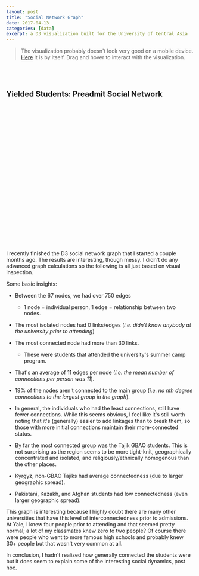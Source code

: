 ```yaml
---
layout: post
title: "Social Network Graph"
date: 2017-04-13
categories: [data]
excerpt: a D3 visualization built for the University of Central Asia
---
```

> The visualization probably doesn't look very good on a mobile device. [Here](../d3/net.html) it is by itself. Drag and hover to interact with the visualization.

<style>
.viz {
    font-size: 20px;
    padding-top:50px;
}
.links line {
stroke: #999;
stroke-opacity: 0.6;
}

.nodes circle {
stroke: #fff;
stroke-width: 1.5px;
}

text{
font-size: 10pt;
}
</style>

<h1 class="viz" >Yielded Students: Preadmit Social Network </h1>
<svg width="800" height="600"></svg>
<script src="../d3/d3.min.js"></script>
<script src="https://cdnjs.cloudflare.com/ajax/libs/d3-legend/2.24.0/d3-legend.min.js"></script>
<script src="https://raw.githubusercontent.com/susielu/d3-legend/master/d3-legend.min.js"></script>
<script>
var svg = d3.select("svg"),
width = +svg.attr("width"),
height = +svg.attr("height");

var color = d3.scaleOrdinal(d3.schemeCategory20);

var simulation = d3.forceSimulation()
.force("link", d3.forceLink().id(function(d) { return d.id; }))
.force("charge", d3.forceManyBody().distanceMax(150))
.force("center", d3.forceCenter(width / 2.5, height / 2));

var ordinal = d3.scaleOrdinal()
.domain(["Kyrgyz", "Tajik (GBAO)", "Tajik (non-GBAO)", "Kazakh", "Pakistani", "Afghan"])
.range([ "rgb(174, 199, 232)", "rgb(255, 187, 120)", "rgb(44, 160, 44)", "rgb(152, 223, 138)", "rgb(255, 127, 14)", "rgb(31, 119, 180)"]);

var svg = d3.select("svg");

svg.append("g")
.attr("class", "legendOrdinal")
.attr("transform", "translate(20,20)");

var legendOrdinal = d3.legendColor()
//d3 symbol creates a path-string, for example
//"M0,-8.059274488676564L9.306048591020996,
//8.059274488676564 -9.306048591020996,8.059274488676564Z"
.shape("path", d3.symbol().type(d3.symbolCircle).size(100)())
.shapePadding(10)
//use cellFilter to hide the "e" cell
.cellFilter(function(d){ return d.label !== "e" })
.scale(ordinal);

svg.select(".legendOrdinal")
.call(legendOrdinal);


d3.json("../d3/students.json", function(error, graph) {
if (error) throw error;

var link = svg.append("g")
.attr("class", "links")
.selectAll("line")
.data(graph.links)
.enter().append("line")
.attr("stroke-width", function(d) { return Math.sqrt(d.value); });

var node = svg.append("g")
.attr("class", "nodes")
.selectAll("circle")
.data(graph.nodes)
.enter().append("circle")
.attr("r", 5)
.attr("fill", function(d) { return color(d.group); })
.call(d3.drag()
.on("start", dragstarted)
.on("drag", dragged)
.on("end", dragended));

node.append("title")
.text(function(d) { return d.id; });

simulation
.nodes(graph.nodes)
.on("tick", ticked);

simulation.force("link")
.links(graph.links);

function ticked() {
link
.attr("x1", function(d) { return d.source.x; })
.attr("y1", function(d) { return d.source.y; })
.attr("x2", function(d) { return d.target.x; })
.attr("y2", function(d) { return d.target.y; });

node
.attr("cx", function(d) { return d.x; })
.attr("cy", function(d) { return d.y; });
}

});

function dragstarted(d) {
if (!d3.event.active) simulation.alphaTarget(0.2).restart();
d.fx = d.x;
d.fy = d.y;
}

function dragged(d) {
d.fx = d3.event.x;
d.fy = d3.event.y;
}

function dragended(d) {
if (!d3.event.active) simulation.alphaTarget(0);
d.fx = null;
d.fy = null;
}

</script>


I recently finished the D3 social network graph that I started a couple months ago. The results are interesting, though messy. I didn't do any advanced graph calculations so the following is all just based on visual inspection.

Some basic insights:

- Between the 67 nodes, we had over 750 edges
    - 1 node = individual person, 1 edge = relationship between two nodes.  

- The most isolated nodes had 0 links/edges (*i.e. didn't know anybody at the university prior to attending*)  

- The most connected node had more than 30 links.
    - These were students that attended the university's summer camp program.

- That's an average of 11 edges per node (*i.e. the mean number of connections per person was 11*).

- 19% of the nodes aren't connected to the main group (*i.e. no nth degree connections to the largest group in the graph*).  

- In general, the individuals who had the least connections, still have fewer connections. While this seems obvious, I feel like it's still worth noting that it's (generally) easier to add linkages than to break them, so those with more initial connections maintain their more-connected status.

- By far the most connected group was the Tajik GBAO students. This is not surprising as the region seems to be more tight-knit, geographically concentrated and isolated, and religiously/ethnically homogenous than the other places.

- Kyrgyz, non-GBAO Tajiks had average connectedness (due to larger geographic spread).

- Pakistani, Kazakh, and Afghan students had low connectedness (even larger geographic spread).

This graph is interesting because I highly doubt there are many other universities that have this level of interconnectedness prior to admissions. At Yale, I knew four people prior to attending and that seemed pretty normal; a lot of my classmates knew zero to two people? Of course there were people who went to more famous high schools and probably knew 30+ people but that wasn't very common at all.

In conclusion, I hadn't realized how generally connected the students were but it does seem to explain some of the interesting social dynamics, post hoc.

